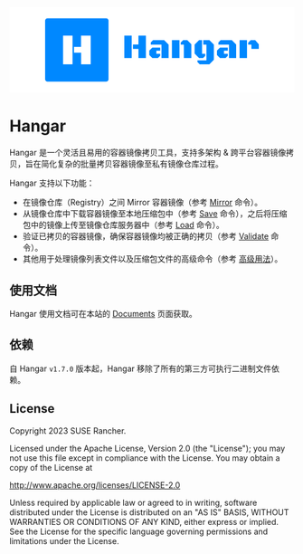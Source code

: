 ![](/images/logo.png)

# Hangar

Hangar 是一个灵活且易用的容器镜像拷贝工具，支持多架构 & 跨平台容器镜像拷贝，旨在简化复杂的批量拷贝容器镜像至私有镜像仓库过程。

Hangar 支持以下功能：
- 在镜像仓库（Registry）之间 Mirror 容器镜像（参考 [Mirror](#) 命令）。
- 从镜像仓库中下载容器镜像至本地压缩包中（参考 [Save](#) 命令），之后将压缩包中的镜像上传至镜像仓库服务器中（参考 [Load](#) 命令）。
- 验证已拷贝的容器镜像，确保容器镜像均被正确的拷贝（参考 [Validate](#) 命令）。
- 其他用于处理镜像列表文件以及压缩包文件的高级命令（参考 [高级用法](#)）。

## 使用文档

Hangar 使用文档可在本站的 [Documents](/zh/docs/) 页面获取。

## 依赖

自 Hangar `v1.7.0` 版本起，Hangar 移除了所有的第三方可执行二进制文件依赖。

## License

Copyright 2023 SUSE Rancher.

Licensed under the Apache License, Version 2.0 (the "License");
you may not use this file except in compliance with the License.
You may obtain a copy of the License at

http://www.apache.org/licenses/LICENSE-2.0

Unless required by applicable law or agreed to in writing, software
distributed under the License is distributed on an "AS IS" BASIS,
WITHOUT WARRANTIES OR CONDITIONS OF ANY KIND, either express or implied.
See the License for the specific language governing permissions and
limitations under the License.
